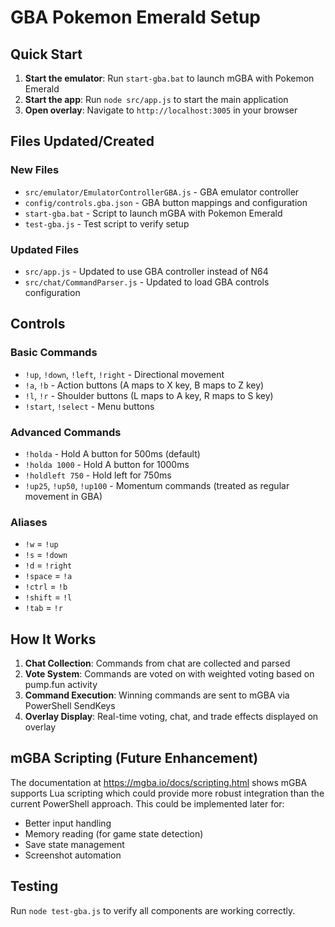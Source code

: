 # GBA Pokemon Emerald Setup

## Quick Start
1. **Start the emulator**: Run `start-gba.bat` to launch mGBA with Pokemon Emerald
2. **Start the app**: Run `node src/app.js` to start the main application  
3. **Open overlay**: Navigate to `http://localhost:3005` in your browser

## Files Updated/Created

### New Files
- `src/emulator/EmulatorControllerGBA.js` - GBA emulator controller
- `config/controls.gba.json` - GBA button mappings and configuration
- `start-gba.bat` - Script to launch mGBA with Pokemon Emerald
- `test-gba.js` - Test script to verify setup

### Updated Files
- `src/app.js` - Updated to use GBA controller instead of N64
- `src/chat/CommandParser.js` - Updated to load GBA controls configuration

## Controls

### Basic Commands
- `!up`, `!down`, `!left`, `!right` - Directional movement
- `!a`, `!b` - Action buttons (A maps to X key, B maps to Z key)
- `!l`, `!r` - Shoulder buttons (L maps to A key, R maps to S key)
- `!start`, `!select` - Menu buttons

### Advanced Commands  
- `!holda` - Hold A button for 500ms (default)
- `!holda 1000` - Hold A button for 1000ms
- `!holdleft 750` - Hold left for 750ms
- `!up25`, `!up50`, `!up100` - Momentum commands (treated as regular movement in GBA)

### Aliases
- `!w` = `!up`
- `!s` = `!down`  
- `!d` = `!right`
- `!space` = `!a`
- `!ctrl` = `!b`
- `!shift` = `!l`
- `!tab` = `!r`

## How It Works

1. **Chat Collection**: Commands from chat are collected and parsed
2. **Vote System**: Commands are voted on with weighted voting based on pump.fun activity
3. **Command Execution**: Winning commands are sent to mGBA via PowerShell SendKeys
4. **Overlay Display**: Real-time voting, chat, and trade effects displayed on overlay

## mGBA Scripting (Future Enhancement)

The documentation at https://mgba.io/docs/scripting.html shows mGBA supports Lua scripting which could provide more robust integration than the current PowerShell approach. This could be implemented later for:
- Better input handling
- Memory reading (for game state detection)
- Save state management
- Screenshot automation

## Testing

Run `node test-gba.js` to verify all components are working correctly.